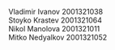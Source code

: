 Vladimir Ivanov 2001321038<br>
Stoyko Krastev 2001321064<br>
Nikol Manolova 2001321011<br>
Mitko Nedyalkov 2001321052<br>
